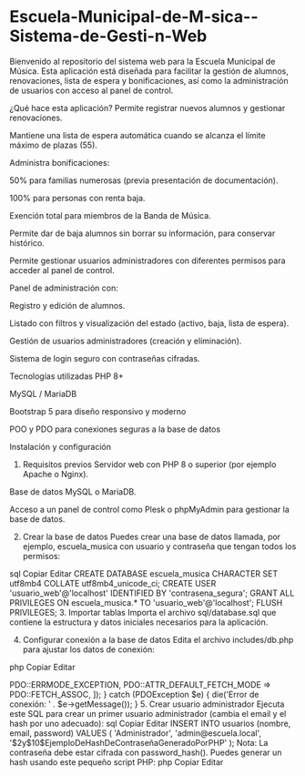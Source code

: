 # Escuela-Municipal-de-M-sica--Sistema-de-Gesti-n-Web
Bienvenido al repositorio del sistema web para la Escuela Municipal de Música. Esta aplicación está diseñada para facilitar la gestión de alumnos, renovaciones, lista de espera y bonificaciones, así como la administración de usuarios con acceso al panel de control.

¿Qué hace esta aplicación?
Permite registrar nuevos alumnos y gestionar renovaciones.

Mantiene una lista de espera automática cuando se alcanza el límite máximo de plazas (55).

Administra bonificaciones:

50% para familias numerosas (previa presentación de documentación).

100% para personas con renta baja.

Exención total para miembros de la Banda de Música.

Permite dar de baja alumnos sin borrar su información, para conservar histórico.

Permite gestionar usuarios administradores con diferentes permisos para acceder al panel de control.

Panel de administración con:

Registro y edición de alumnos.

Listado con filtros y visualización del estado (activo, baja, lista de espera).

Gestión de usuarios administradores (creación y eliminación).

Sistema de login seguro con contraseñas cifradas.

Tecnologías utilizadas
PHP 8+

MySQL / MariaDB

Bootstrap 5 para diseño responsivo y moderno

POO y PDO para conexiones seguras a la base de datos

Instalación y configuración
1. Requisitos previos
Servidor web con PHP 8 o superior (por ejemplo Apache o Nginx).

Base de datos MySQL o MariaDB.

Acceso a un panel de control como Plesk o phpMyAdmin para gestionar la base de datos.

2. Crear la base de datos
Puedes crear una base de datos llamada, por ejemplo, escuela_musica con usuario y contraseña que tengan todos los permisos:

sql
Copiar
Editar
CREATE DATABASE escuela_musica CHARACTER SET utf8mb4 COLLATE utf8mb4_unicode_ci;
CREATE USER 'usuario_web'@'localhost' IDENTIFIED BY 'contrasena_segura';
GRANT ALL PRIVILEGES ON escuela_musica.* TO 'usuario_web'@'localhost';
FLUSH PRIVILEGES;
3. Importar tablas
Importa el archivo sql/database.sql que contiene la estructura y datos iniciales necesarios para la aplicación.

4. Configurar conexión a la base de datos
Edita el archivo includes/db.php para ajustar los datos de conexión:

php
Copiar
Editar
<?php
$host = 'localhost';
$db   = 'escuela_musica';
$user = 'usuario_web';
$pass = 'contrasena_segura';
$charset = 'utf8mb4';

$dsn = "mysql:host=$host;dbname=$db;charset=$charset";

try {
    $pdo = new PDO($dsn, $user, $pass, [
        PDO::ATTR_ERRMODE => PDO::ERRMODE_EXCEPTION,
        PDO::ATTR_DEFAULT_FETCH_MODE => PDO::FETCH_ASSOC,
    ]);
} catch (PDOException $e) {
    die('Error de conexión: ' . $e->getMessage());
}
5. Crear usuario administrador
Ejecuta este SQL para crear un primer usuario administrador (cambia el email y el hash por uno adecuado):

sql
Copiar
Editar
INSERT INTO usuarios (nombre, email, password) VALUES (
    'Administrador',
    'admin@escuela.local',
    '$2y$10$EjemploDeHashDeContraseñaGeneradoPorPHP'
);
Nota: La contraseña debe estar cifrada con password_hash(). Puedes generar un hash usando este pequeño script PHP:

php
Copiar
Editar
<?php
echo password_hash('tu_contraseña', PASSWORD_DEFAULT);
6. Acceder a la aplicación
Abre el navegador y navega a la URL donde está alojada la aplicación.

Inicia sesión con el email y contraseña del administrador creado.

Comienza a gestionar alumnos y usuarios.

Licencia
Este proyecto es de código abierto. Puedes usarlo y modificarlo para tus necesidades, pero agradecemos que mantengas esta información y des créditos al autor original.

Contacto
Para dudas, sugerencias o reportes de errores, por favor abre un issue en este repositorio.
